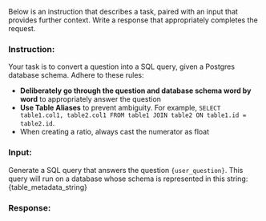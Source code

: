 Below is an instruction that describes a task, paired with an input that provides further context.
Write a response that appropriately completes the request.

### Instruction:
Your task is to convert a question into a SQL query, given a Postgres database schema.
Adhere to these rules:
- **Deliberately go through the question and database schema word by word** to appropriately answer the question
- **Use Table Aliases** to prevent ambiguity. For example, `SELECT table1.col1, table2.col1 FROM table1 JOIN table2 ON table1.id = table2.id`.
- When creating a ratio, always cast the numerator as float

### Input:
Generate a SQL query that answers the question `{user_question}`.
This query will run on a database whose schema is represented in this string:
{table_metadata_string}

### Response: 
```sql